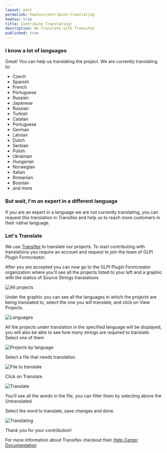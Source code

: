 ```yaml
---
layout: post
permalink: howtos/contribute-translating
howtos: true
title: Contribute Translating!
description: We translate with Transifex
published: true
---
```


### I know a lot of languages

Great! You can help us translating the project. We are currently translating to:

* Czech
* Spanish
* French
* Portuguese
* Russian
* Japanese
* Russian
* Turkish
* Catalan
* Portuguese
* German
* Latvian
* Dutch
* Serbian
* Polish
* Ukrainian
* Hungarian
* Norwegian
* Italian
* Romanian
* Bosnian
* and more

### But wait, I'm an expert in a different language

If you are an expert in a language we are not currently translating, you can request this translation in Transifex and help us to reach more customers in their native language.

### Let's Translate

We use [Transifex](https://www.transifex.com/) to translate our projects. To start contributing with translations you require an account and request to join the team of GLPI Plugin Formcreator.

After you are accepted you can now go to the GLPI Plugin Formcreator organization where you'll see all the projects listed to your left and a graphic with the statics of Source Strings translations

<img src="https://i.imgur.com/5GVBzbu.png" alt="All projects">

Under the graphic you can see all the languages in which the projects are being translated to, select the one you will translate, and click on View Projects.

<img src="https://i.imgur.com/fPWNFXE.png" alt="Languages">

All the projects under translation in the specified language will be displayed, you will also be able to see how many strings are required to translate. Select one of them

<img src="https://i.imgur.com/krLCuyF.png" alt="Projects by language">

Select a file that needs translation.

<img src="https://i.imgur.com/7cd7iwf.png" alt="File to translate">

Click on Translate.

<img src="https://i.imgur.com/Nwswqtr.png" alt="Translate">

You'll see all the words in the file, you can filter them by selecting above the Untranslated

Select the word to translate, save changes and done.

<img src="https://i.imgur.com/qoU3hKS.gif" alt="Translating">

Thank you for your contribution!

For more information about Transifex checkout their [Help Center Documentation](https://docs.transifex.com/)